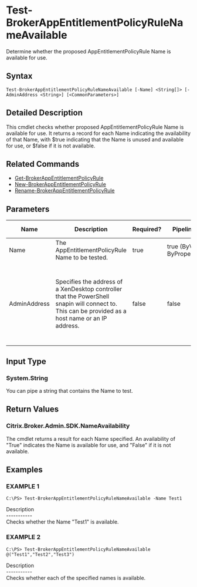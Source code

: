 ﻿# Test-BrokerAppEntitlementPolicyRuleNameAvailable

   Determine whether the proposed AppEntitlementPolicyRule Name is available for use.

## Syntax
```
Test-BrokerAppEntitlementPolicyRuleNameAvailable [-Name] <String[]> [-AdminAddress <String>] [<CommonParameters>]
```

## Detailed Description
   This cmdlet checks whether proposed AppEntitlementPolicyRule Name is available for use. It returns a record for each Name indicating the availability of that Name, with $true indicating that the Name is unused and available for use, or $false if it is not available.

## Related Commands
  * [Get-BrokerAppEntitlementPolicyRule](Get-BrokerAppEntitlementPolicyRule.html)
  * [New-BrokerAppEntitlementPolicyRule](New-BrokerAppEntitlementPolicyRule.html)
  * [Rename-BrokerAppEntitlementPolicyRule](Rename-BrokerAppEntitlementPolicyRule.html)
## Parameters

| Name   | Description | Required? | Pipeline Input | Default Value |
| --- | --- | --- | --- | --- |
| Name | The AppEntitlementPolicyRule Name to be tested. | true | true (ByValue, ByPropertyName) |  |
| AdminAddress | Specifies the address of a XenDesktop controller that the PowerShell snapin will connect to. This can be provided as a host name or an IP address. | false | false | Localhost. Once a value is provided by any cmdlet, this value will become the default. |

## Input Type
### System.String
   You can pipe a string that contains the Name to test.
## Return Values
### Citrix.Broker.Admin.SDK.NameAvailability
   The cmdlet returns a result for each Name specified. An availability of "True" indicates the Name is available for use, and "False" if it is not available.
## Examples

### EXAMPLE 1
```
C:\PS> Test-BrokerAppEntitlementPolicyRuleNameAvailable -Name Test1
```
   Description<br>-----------<br>Checks whether the Name "Test1" is available.
### EXAMPLE 2
```
C:\PS> Test-BrokerAppEntitlementPolicyRuleNameAvailable @("Test1","Test2","Test3")
```
   Description<br>-----------<br>Checks whether each of the specified names is available.
